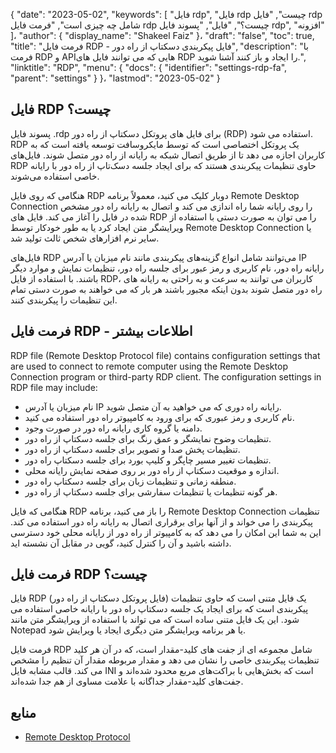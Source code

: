 {
  "date": "2023-05-02",
  "keywords": [
"فایل rdp",
"فایل rdp چیست",
"فایل rdp شامل چه چیزی است",
"فرمت فایل rdp چیست؟",
"فایل",
"پسوند فایل rdp",
"افزونه"
]،
  "author": {
    "display_name": "Shakeel Faiz"
}،
  "draft": "false",
  "toc": true,
  "title": "فرمت فایل RDP - فایل پیکربندی دسکتاپ از راه دور",
  "description": "با فرمت RDP و APIهایی که می توانند فایل های RDP را ایجاد و باز کنند آشنا شوید.",
  "linktitle": "RDP",
  "menu": {
    "docs": {
      "identifier": "settings-rdp-fa",
      "parent": "settings"
}
}،
  "lastmod": "2023-05-02"
}

## فایل RDP چیست؟

پسوند فایل .rdp برای فایل های پروتکل دسکتاپ از راه دور (RDP) استفاده می شود. RDP یک پروتکل اختصاصی است که توسط مایکروسافت توسعه یافته است که به کاربران اجازه می دهد تا از طریق اتصال شبکه به رایانه از راه دور متصل شوند. فایل‌های RDP حاوی تنظیمات پیکربندی هستند که برای ایجاد جلسه دسک‌تاپ از راه دور با رایانه خاصی استفاده می‌شوند.

هنگامی که روی فایل RDP دوبار کلیک می کنید، معمولاً برنامه Remote Desktop Connection را روی رایانه شما راه اندازی می کند و اتصال به رایانه راه دور مشخص شده در فایل را آغاز می کند. فایل های RDP را می توان به صورت دستی با استفاده از ویرایشگر متن ایجاد کرد یا به طور خودکار توسط Remote Desktop Connection یا سایر نرم افزارهای شخص ثالث تولید شد.

فایل‌های RDP می‌توانند شامل انواع گزینه‌های پیکربندی مانند نام میزبان یا آدرس IP رایانه راه دور، نام کاربری و رمز عبور برای جلسه راه دور، تنظیمات نمایش و موارد دیگر باشند. با استفاده از فایل RDP، کاربران می توانند به سرعت و به راحتی به رایانه های راه دور متصل شوند بدون اینکه مجبور باشند هر بار که می خواهند به صورت دستی تمام این تنظیمات را پیکربندی کنند.

## فرمت فایل RDP - اطلاعات بیشتر

RDP file (Remote Desktop Protocol file) contains configuration settings that are used to connect to remote computer using the Remote Desktop Connection program or third-party RDP client. The configuration settings in RDP file may include:

- نام میزبان یا آدرس IP رایانه راه دوری که می خواهید به آن متصل شوید.
- نام کاربری و رمز عبوری که برای ورود به کامپیوتر راه دور استفاده می کنید.
- دامنه یا گروه کاری رایانه راه دور در صورت وجود.
- تنظیمات وضوح نمایشگر و عمق رنگ برای جلسه دسکتاپ از راه دور.
- تنظیمات پخش صدا و تصویر برای جلسه دسکتاپ از راه دور.
- تنظیمات تغییر مسیر چاپگر و کلیپ بورد برای جلسه دسکتاپ راه دور.
- اندازه و موقعیت دسکتاپ از راه دور بر روی صفحه نمایش رایانه محلی.
- منطقه زمانی و تنظیمات زبان برای جلسه دسکتاپ راه دور.
- هر گونه تنظیمات یا تنظیمات سفارشی برای جلسه دسکتاپ از راه دور.

هنگامی که فایل RDP را باز می کنید، برنامه Remote Desktop Connection تنظیمات پیکربندی را می خواند و از آنها برای برقراری اتصال به رایانه راه دور استفاده می کند. این به شما این امکان را می دهد که به کامپیوتر از راه دور از رایانه محلی خود دسترسی داشته باشید و آن را کنترل کنید، گویی در مقابل آن نشسته اید.

## فرمت فایل RDP چیست؟

فایل RDP (فایل پروتکل دسکتاپ از راه دور) یک فایل متنی است که حاوی تنظیمات پیکربندی است که برای ایجاد یک جلسه دسکتاپ راه دور با رایانه خاصی استفاده می شود. این یک فایل متنی ساده است که می تواند با استفاده از ویرایشگر متن مانند Notepad یا هر برنامه ویرایشگر متن دیگری ایجاد یا ویرایش شود.

فرمت فایل RDP شامل مجموعه ای از جفت های کلید-مقدار است، که در آن هر کلید تنظیمات پیکربندی خاصی را نشان می دهد و مقدار مربوطه مقدار آن تنظیم را مشخص می کند. قالب مشابه فایل INI است که بخش‌هایی با براکت‌های مربع محدود شده‌اند و جفت‌های کلید-مقدار جداگانه با علامت مساوی از هم جدا شده‌اند.

## منابع
* [Remote Desktop Protocol](https://en.wikipedia.org/wiki/Remote_Desktop_Protocol)

